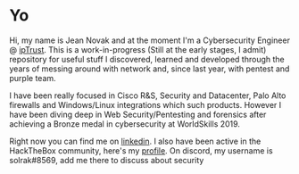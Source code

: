 # Yo

Hi, my name is Jean Novak and at the moment I'm a Cybersecurity Engineer @ [ipTrust](https://www.iptrust.com.br). This is a work-in-progress \(Still at the early stages, I admit\) repository for useful stuff I discovered, learned and developed through the years of messing around with network and, since last year, with pentest and purple team.

I have been really focused in Cisco R&S, Security and Datacenter, Palo Alto firewalls and Windows/Linux integrations which such products. However I have been diving deep in Web Security/Pentesting and forensics after achieving a Bronze medal in cybersecurity at WorldSkills 2019.

Right now you can find me on [linkedin](https://www.linkedin.com/in/jeannovak). I also have been active in the HackTheBox community, here's my [profile](https://www.hackthebox.eu/home/users/profile/58822). On discord, my username is solrak\#8569, add me there to discuss about security

